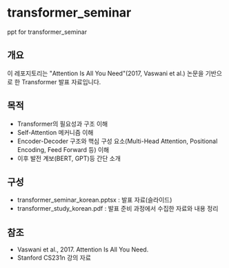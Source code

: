 # transformer_seminar
ppt for transformer_seminar
## 개요
이 레포지토리는 "Attention Is All You Need"(2017, Vaswani et al.) 논문을 기반으로 한 Transformer 발표 자료입니다.

## 목적
* Transformer의 필요성과 구조 이해
* Self-Attention 메커니즘 이해
* Encoder-Decoder 구조와 핵심 구성 요소(Multi-Head Attention, Positional Encoding, Feed Forward 등) 이해
* 이후 발전 계보(BERT, GPT)등 간단 소개

## 구성
* transformer_seminar_korean.pptsx : 발표 자료(슬라이드)
* transformer_study_korean.pdf : 발표 준비 과정에서 수집한 자료와 내용 정리

## 참조
* Vaswani et al., 2017. Attention Is All You Need.
* Stanford CS231n 강의 자료